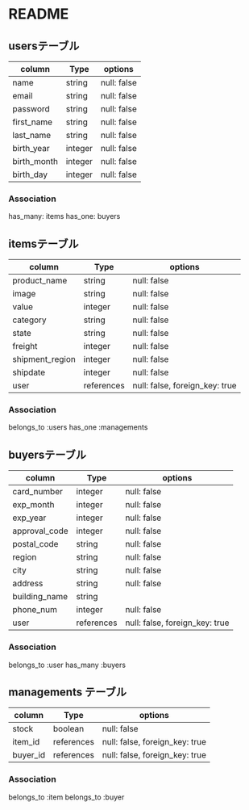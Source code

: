 # README

## usersテーブル

| column      | Type    | options     | 
| ----------- | ------  | ----------- |
| name        | string  | null: false |
| email       | string  | null: false |
| password    | string  | null: false |
| first_name  | string  | null: false |
| last_name   | string  | null: false |
| birth_year  | integer | null: false |
| birth_month | integer | null: false |
| birth_day   | integer | null: false |

### Association
 has_many: items
 has_one: buyers 


## itemsテーブル

| column          | Type       | options                        |
| --------------- | ---------- | ------------------------------ |
| product_name    | string     | null: false                    |
| image           | string     | null: false                    |
| value           | integer    | null: false                    |
| category        | string     | null: false                    |
| state           | string     | null: false                    |
| freight         | integer    | null: false                    |
| shipment_region | integer    | null: false                    |
| shipdate        | integer    | null: false                    |
| user            | references | null: false, foreign_key: true |

### Association
 belongs_to :users
 has_one :managements


## buyersテーブル

| column        | Type       | options                        |
| ------------- | ---------- | ------------------------------ |
| card_number   | integer    | null: false                    |
| exp_month     | integer    | null: false                    |
| exp_year      | integer    | null: false                    |
| approval_code | integer    | null: false                    |
| postal_code   | string     | null: false                    |
| region        | string     | null: false                    |
| city          | string     | null: false                    |
| address       | string     | null: false                    |
| building_name | string     |                                |
| phone_num     | integer    | null: false                    |
| user          | references | null: false, foreign_key: true |

### Association
 belongs_to :user
 has_many :buyers


## managements テーブル

| column   | Type       | options                        |
| -------- | ---------  | ------------------------------ |
| stock    | boolean    | null: false                    |
| item_id  | references | null: false, foreign_key: true |
| buyer_id | references | null: false, foreign_key: true |

### Association
 belongs_to :item
 belongs_to :buyer